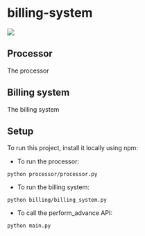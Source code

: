 # billing-system

<img src="images/flow.jpeg">     

## Processor
The processor

## Billing system
The billing system 
	
## Setup
To run this project, install it locally using npm:

* To run the processor:

```console
python processor/processor.py
```

* To run the billing system:
```console
python billing/billing_system.py
```

* To call the perform_advance API:
```console
python main.py
```
